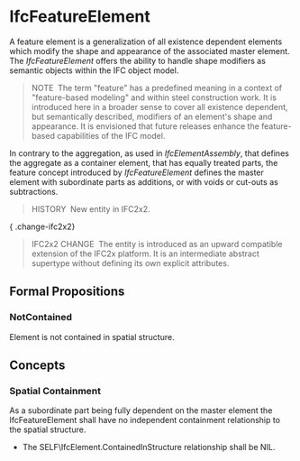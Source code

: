 # IfcFeatureElement

A feature element is a generalization of all existence dependent elements which modify the shape and appearance of the associated master element. The _IfcFeatureElement_ offers the ability to handle shape modifiers as semantic objects within the IFC object model.

> NOTE&nbsp; The term "feature" has a predefined meaning in a context of "feature-based modeling" and within steel construction work. It is introduced here in a broader sense to cover all existence dependent, but semantically described, modifiers of an element's shape and appearance. It is envisioned that future releases enhance the feature-based capabilities of the IFC model.

In contrary to the aggregation, as used in _IfcElementAssembly_, that defines the aggregate as a container element, that has equally treated parts, the feature concept introduced by _IfcFeatureElement_ defines the master element with subordinate parts as additions, or with voids or cut-outs as subtractions.

> HISTORY&nbsp; New entity in IFC2x2.

{ .change-ifc2x2}
> IFC2x2 CHANGE&nbsp; The entity is introduced as an upward compatible extension of the IFC2x platform. It is an intermediate abstract supertype without defining its own explicit attributes.

## Formal Propositions

### NotContained
Element is not contained in spatial structure.

## Concepts

### Spatial Containment

As a subordinate part being fully dependent on the master
element the IfcFeatureElement shall have no independent
containment relationship to the spatial structure.


* The SELF\IfcElement.ContainedInStructure relationship
shall be NIL.



